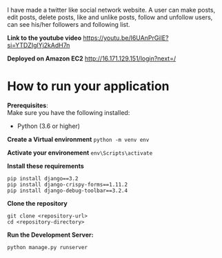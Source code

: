 I have made a twitter like social network website.
A user can make posts, edit posts, delete posts, like and unlike posts, follow and unfollow users, can see his/her followers and following list. 

**Link to the youtube video**
https://youtu.be/I6UAnPrGiIE?si=YTDZIglYj2kAdH7n

**Deployed on Amazon EC2**
http://16.171.129.151/login?next=/

# How to run your application

**Prerequisites**:\
Make sure you have the following installed:
- Python (3.6 or higher)

**Create a Virtual environment**
```python -m venv env```

**Activate your environement**
```env\Scripts\activate```

**Install these requirements**
```
pip install django==3.2
pip install django-crispy-forms==1.11.2
pip install django-debug-toolbar==3.2.4
```

**Clone the repository**
```
git clone <repository-url>
cd <repository-directory>
```

**Run the Development Server:**
```
python manage.py runserver

```
